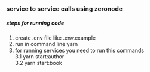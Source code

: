 ### service to service calls using zeronode 

##### steps for running code

1. create .env file like .env.example
2. run in command line yarn
3. for running services you need to run this commands <br/>
3.1 yarn start:author <br /> 
3.2 yarn start:book  <br /> 

